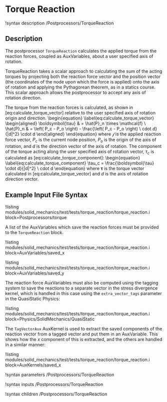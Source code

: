 # Torque Reaction

!syntax description /Postprocessors/TorqueReaction

## Description

The postprocessor `TorqueReaction` calculates the applied torque from the reaction forces, coupled as
AuxVariables, about a user specified axis of rotation.

TorqueReaction takes a scalar approach to calculating the sum of the acting torques by projecting
both the reaction force vector and the position vector (the coordinates of the node upon which the
force is applied) onto the axis of rotation and applying the Pythagorean theorem, as in a statics
course.  This scalar approach allows the postprocessor to accept any axis of rotation direction.

The torque from the reaction forces is calculated, as shown in [eq:calculate_torque_vector]
relative to the user specified axis of rotation origin and direction.
\begin{equation}
\label{eq:calculate_torque_vector}
  \begin{aligned}
    \boldsymbol{\tau} & = \hat{P}_n \times \mathcal{f} \\
    \hat{P}_n & = \left( P_c - P_o \right) - \frac{\left( P_c - P_o \right) \ cdot d}{|d|^2} \cdot d
  \end{aligned}
\end{equation}
where $\mathcal{f}$ is the applied reaction force vector, $P_c$ is the current node position, $P_o$
is the origin of the axis of rotation, and $d$ is the direction vector of the axis of rotation.  The
component of the torque acting along the user specified axis of rotation vector, $\tau_c$ is
calculated as [eq:calculate_torque_component]:
\begin{equation}
\label{eq:calculate_torque_component}
  \tau_c = \frac{\boldsymbol{\tau} \cdot d}{|d|^2} \ cdot d
\end{equation}
where $\boldsymbol{\tau}$ is the torque vector calculated in [eq:calculate_torque_vector] and
$d$ is the axis of rotation direction vector.

## Example Input File Syntax

!listing modules/solid_mechanics/test/tests/torque_reaction/torque_reaction.i
         block=Postprocessors/torque

A list of the AuxVariables which save the reaction forces must be provided to the `TorqueReaction` block.

!listing modules/solid_mechanics/test/tests/torque_reaction/torque_reaction.i
         block=AuxVariables/saved_x

!listing modules/solid_mechanics/test/tests/torque_reaction/torque_reaction.i
         block=AuxVariables/saved_y

The reaction force AuxVariables must also be computed using the tagging system to save the reactions to a separate vector in the stress divergence kernel, which is handled in this case using the `extra_vector_tags` parameter in the QuasiStatic Physics:

!listing modules/solid_mechanics/test/tests/torque_reaction/torque_reaction.i
         block=Physics/SolidMechanics/QuasiStatic

The `TagVectorAux` AuxKernel is used to extract the saved components of the reaction vector from a tagged vector and put them in an AuxVariable. This shows how the $x$ component of this is extracted, and the others are handled in a similar manner:

!listing modules/solid_mechanics/test/tests/torque_reaction/torque_reaction.i
         block=AuxKernels/saved_x

!syntax parameters /Postprocessors/TorqueReaction

!syntax inputs /Postprocessors/TorqueReaction

!syntax children /Postprocessors/TorqueReaction
